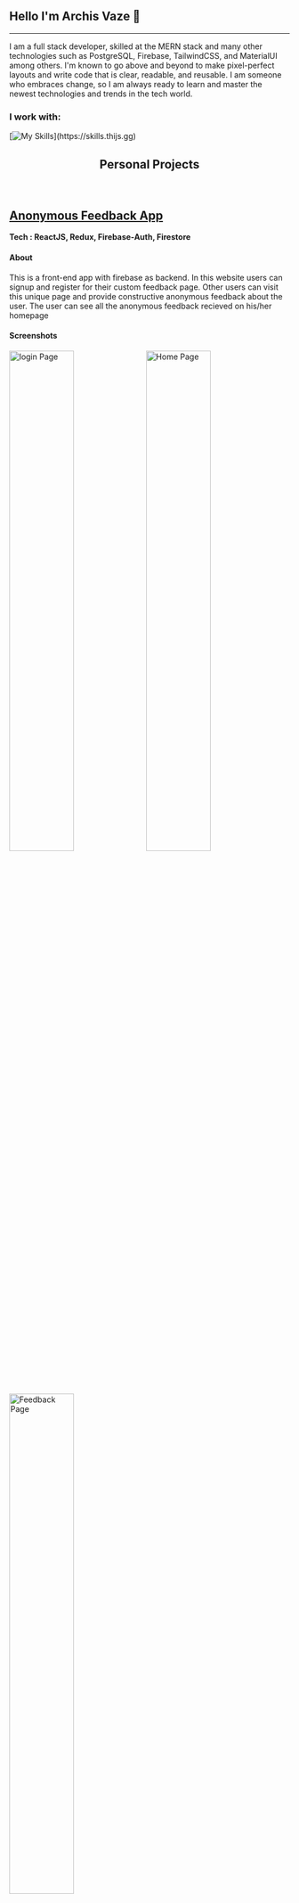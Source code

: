 ## Hello I'm Archis Vaze 👋

---

I am a full stack developer, skilled at the MERN stack and many other technologies such as PostgreSQL, Firebase, TailwindCSS, and MaterialUI among others. I'm known to go above and beyond to make pixel-perfect layouts and write code that is clear, readable, and reusable. I am someone who embraces change, so I am always ready to learn and master the newest technologies and trends in the tech world. 

### I work with:

[![My Skills](https://skills.thijs.gg/icons?i=js,html,css,react,redux,nodejs,firebase,mongodb,expressjs,postgres,bash,netlify,vscode,)](https://skills.thijs.gg)


## <p align=center >Personal Projects</p>
<br/>

## <a href="https://bejewelled-malasada-a4a4bc.netlify.app/">Anonymous Feedback App</a>

**Tech : ReactJS, Redux, Firebase-Auth, Firestore**

#### About
This is a front-end app with firebase as backend. In this website users can signup and register for their custom feedback page. Other users can visit this unique page and provide constructive anonymous feedback about the user. The user can see all the anonymous feedback recieved on his/her homepage

#### Screenshots
<div style="dispaly: flex: justify-content: center">
<img src = "https://user-images.githubusercontent.com/92965519/184519289-fafd9f1f-61a4-43b4-9c29-69e29633ef6e.png" alt = "login Page" width="48%"/> 
  <img src = "https://user-images.githubusercontent.com/92965519/184519292-7c11a666-dc31-4526-8f96-ce1160741e02.png" alt = "Home Page" width= "48%"/> 
 <img src = "https://user-images.githubusercontent.com/92965519/184519329-277d5f46-a132-4f97-b60a-22fab4b2baa6.png" alt = "Feedback Page" width= "48%"/>
 </div>
 <br/>
 
 ## <a href="https://gorgeous-toffee-7cb784.netlify.app/">React Movies Website</a>

**Tech : ReactJS, Redux, API**

#### About
Lookup new and trending movies using the TMDB API. Users can search any movie and get info about cast, trailers and more. Users can also add movies to a watchlist. I used localstorage to save movies in watchlist.

#### Screenshots
<div style="dispaly: flex: justify-content: center">
<img src = "https://user-images.githubusercontent.com/92965519/179036488-40bed9d8-a695-44bb-8dba-b3f049367da3.png" alt = "Home Page" width="48%"/> 
  <img src = "https://user-images.githubusercontent.com/92965519/179036750-9eb47c2e-9636-47b8-8dd6-37310e916fc0.png" alt = "Movie Details Page" width= "48%"/> 
 </div>
 <br/>

### My Stats

![Top Langs](https://github-readme-stats.vercel.app/api/top-langs/?username=archisvaze&theme=nord&hide=TeX&layout=compact) 

![Code Wars](https://www.codewars.com/users/archis_/badges/large)

![GitHub Streak](https://github-readme-streak-stats.herokuapp.com/?user=archisvaze&theme=nord)  

![Visitor Badge](https://visitor-badge.laobi.icu/badge?page_id=archisvaze.archisvaze)

<!--
**archisvaze/archisvaze** is a ✨ _special_ ✨ repository because its `README.md` (this file) appears on your GitHub 

Here are some ideas to get you started:

- 🔭 I’m currently working on ...
- 🌱 I’m currently learning ...
- 👯 I’m looking to collaborate on ...
- 🤔 I’m looking for help with ...
- 💬 Ask me about ...
- 📫 How to reach me: ...
- 😄 Pronouns: ...
- ⚡ Fun fact: ...
-->
